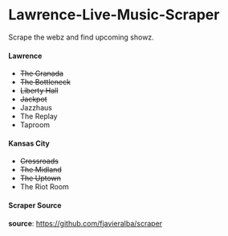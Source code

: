 # Lawrence-Live-Music-Scraper
Scrape the webz and find upcoming showz.

#### Lawrence
- ~~The Granada~~
- ~~The Bottleneck~~
- ~~Liberty Hall~~
- ~~Jackpot~~
- Jazzhaus
- The Replay
- Taproom

#### Kansas City
- ~~Crossroads~~
- ~~The Midland~~
- ~~The Uptown~~
- The Riot Room

#### Scraper Source
__source__: https://github.com/fjavieralba/scraper
